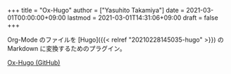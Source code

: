 +++
title = "Ox-Hugo"
author = ["Yasuhito Takamiya"]
date = 2021-03-01T00:00:00+09:00
lastmod = 2021-03-01T14:31:06+09:00
draft = false
+++

Org-Mode のファイルを [Hugo]({{< relref "20210228145035-hugo" >}}) の Markdown に変換するためのプラグイン。

[Ox-Hugo (GitHub)](https://github.com/kaushalmodi/ox-hugo)
